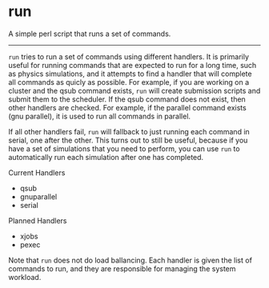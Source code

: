 # run
A simple perl script that runs a set of commands.

-----

`run` tries to run a set of commands using different handlers. It is primarily useful for running commands
that are expected to run for a long time, such as physics simulations, and it attempts to find a handler
that will complete all commands as quicly as possible. For example, if you are working on
a cluster and the qsub command exists, `run` will create submission scripts and submit them to the scheduler.
If the qsub command does not exist, then other handlers are checked. For example, if the parallel command
exists (gnu parallel), it is used to run all commands in parallel.

If all other handlers fail, `run` will fallback to just running each command in serial, one after the other.
This turns out to still be useful, because if you have a set of simulations that you need to perform, you can
use `run` to automatically run each simulation after one has completed.

Current Handlers
 - qsub
 - gnuparallel
 - serial

Planned Handlers
 - xjobs
 - pexec

Note that `run` does not do load ballancing. Each handler is given the list of commands to run, and they are responsible
for managing the system workload.
